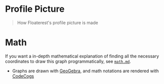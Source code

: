 # Profile Picture
> How Floaterest's profile picture is made

# Math
If you want a in-depth mathematical explanation of finding all the necessary coordinates to draw this graph programmatically, see [`math.md`](doc/math.md).
- Graphs are drawn with [GeoGebra](https://www.geogebra.org/calculator), and math notations are rendered with [CodeCogs](https://www.codecogs.com/latex/eqneditor.php)
